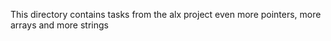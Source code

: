 This directory contains tasks from the alx project even more pointers, more arrays and more strings
